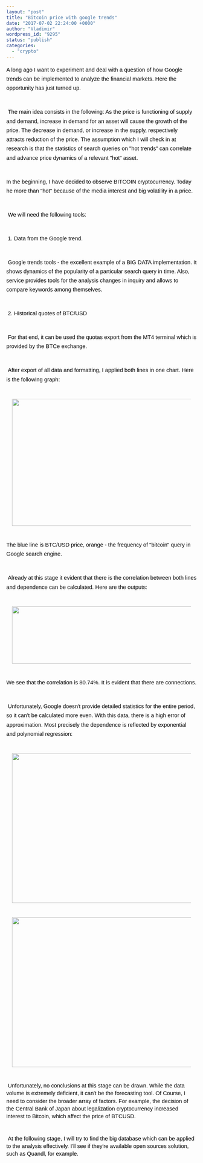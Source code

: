 ```yaml
---
layout: "post"
title: "Bitcoin price with google trends"
date: "2017-07-02 22:24:00 +0000"
author: "Vladimir"
wordpress_id: "9295"
status: "publish"
categories:
  - "crypto"
---
```


<!-- Original WordPress Content (processed for shortcodes and media links) -->
<div dir="ltr" style="text-align: left;">
<div dir="ltr" style="line-height: 1.38; margin-bottom: 0pt; margin-top: 0pt;">
<div dir="ltr" style="line-height: 1.656; margin-bottom: 0pt; margin-top: 0pt;">
<span style="background-color: transparent; color: black; font-family: &quot;arial&quot;; font-size: 11pt; font-style: normal; font-variant: normal; font-weight: 400; text-decoration: none; vertical-align: baseline; white-space: pre-wrap;">A long ago I want to experiment and deal with a question of how Google trends can be implemented to analyze the financial markets. Here the opportunity has just turned up.</span></div>
<b style="font-weight: normal;"><br /></b>
<br />
<div dir="ltr" style="line-height: 1.656; margin-bottom: 0pt; margin-top: 0pt;">
<span style="background-color: transparent; color: black; font-family: &quot;arial&quot;; font-size: 11pt; font-style: normal; font-variant: normal; font-weight: 400; text-decoration: none; vertical-align: baseline; white-space: pre-wrap;"> The main idea consists in the following: As the price is functioning of supply and demand, increase in demand for an asset will cause the growth of the price. The decrease in demand, or increase in the supply, respectively attracts reduction of the price. The assumption which I will check in at research is that the statistics of search queries on "hot trends" can correlate and advance price dynamics of a relevant "hot" asset.</span></div>
<b style="font-weight: normal;"><br /></b>
<br />
<div dir="ltr" style="line-height: 1.656; margin-bottom: 0pt; margin-top: 0pt;">
<span style="background-color: transparent; color: black; font-family: &quot;arial&quot;; font-size: 11pt; font-style: normal; font-variant: normal; font-weight: 400; text-decoration: none; vertical-align: baseline; white-space: pre-wrap;">In the beginning, I have decided to observe BITCOIN cryptocurrency. Today he more than "hot" because of the media interest and big volatility in a price.</span></div>
<b style="font-weight: normal;"><br /></b>
<br />
<div dir="ltr" style="line-height: 1.656; margin-bottom: 0pt; margin-top: 0pt;">
<span style="background-color: transparent; color: black; font-family: &quot;arial&quot;; font-size: 11pt; font-style: normal; font-variant: normal; font-weight: 400; text-decoration: none; vertical-align: baseline; white-space: pre-wrap;"> We will need the following tools:</span></div>
<b style="font-weight: normal;"><br /></b>
<br />
<div dir="ltr" style="line-height: 1.656; margin-bottom: 0pt; margin-top: 0pt;">
<span style="background-color: transparent; color: black; font-family: &quot;arial&quot;; font-size: 11pt; font-style: normal; font-variant: normal; font-weight: 400; text-decoration: none; vertical-align: baseline; white-space: pre-wrap;"> 1. Data from the Google trend.</span></div>
<b style="font-weight: normal;"><br /></b>
<br />
<div dir="ltr" style="line-height: 1.656; margin-bottom: 0pt; margin-top: 0pt;">
<span style="background-color: transparent; color: black; font-family: &quot;arial&quot;; font-size: 11pt; font-style: normal; font-variant: normal; font-weight: 400; text-decoration: none; vertical-align: baseline; white-space: pre-wrap;"> Google trends tools - the excellent example of a BIG DATA implementation. It shows dynamics of the popularity of a particular search query in time. Also, service provides tools for the analysis changes in inquiry and allows to compare keywords among themselves.</span></div>
<b style="font-weight: normal;"><br /></b>
<br />
<div dir="ltr" style="line-height: 1.656; margin-bottom: 0pt; margin-top: 0pt;">
<span style="background-color: transparent; color: black; font-family: &quot;arial&quot;; font-size: 11pt; font-style: normal; font-variant: normal; font-weight: 400; text-decoration: none; vertical-align: baseline; white-space: pre-wrap;"> 2. Historical quotes of BTC/USD</span></div>
<b style="font-weight: normal;"><br /></b>
<br />
<div dir="ltr" style="line-height: 1.656; margin-bottom: 0pt; margin-top: 0pt;">
<span style="background-color: transparent; color: black; font-family: &quot;arial&quot;; font-size: 11pt; font-style: normal; font-variant: normal; font-weight: 400; text-decoration: none; vertical-align: baseline; white-space: pre-wrap;"> For that end, it can be used the quotas export from the MT4 terminal which is provided by the BTCe exchange.</span></div>
<b style="font-weight: normal;"><br /></b>
<br />
<div dir="ltr" style="line-height: 1.656; margin-bottom: 0pt; margin-top: 0pt;">
<span style="background-color: transparent; color: black; font-family: &quot;arial&quot;; font-size: 11pt; font-style: normal; font-variant: normal; font-weight: 400; text-decoration: none; vertical-align: baseline; white-space: pre-wrap;"> After export of all data and formatting, I applied both lines in one chart. Here is the following graph:</span></div>
<b style="font-weight: normal;"><br /></b>
<br />
<div dir="ltr" style="line-height: 1.656; margin-bottom: 0pt; margin-left: 11pt; margin-right: 11pt; margin-top: 0pt; text-align: center;">
<span style="background-color: transparent; color: black; font-family: &quot;arial&quot;; font-size: 11pt; font-style: normal; font-variant: normal; font-weight: 400; text-decoration: none; vertical-align: baseline; white-space: pre-wrap;"><img height="336" src="https://lh3.googleusercontent.com/3NjHavMUskDczjnLHdL9rqXMND1DbEyUDrkuKV9m2pIp7wNMA5ZgxaTNEwUG-oB9mUlQoXpfz2vXH0oTPFKhAktaFpXCmhKigwFt6A6UwKd4akJQXg8IsJxJbGcsi02I3k4vGr3o" style="-webkit-transform: rotate(0.00rad); border: none; transform: rotate(0.00rad);" width="624" /></span></div>
<b style="font-weight: normal;"><br /></b>
<br />
<div dir="ltr" style="line-height: 1.656; margin-bottom: 0pt; margin-top: 0pt;">
<span style="background-color: transparent; color: black; font-family: &quot;arial&quot;; font-size: 11pt; font-style: normal; font-variant: normal; font-weight: 400; text-decoration: none; vertical-align: baseline; white-space: pre-wrap;">The blue line is BTC/USD price, orange - the frequency of "bitcoin" query in Google search engine.</span></div>
<b style="font-weight: normal;"><br /></b>
<br />
<div dir="ltr" style="line-height: 1.656; margin-bottom: 0pt; margin-top: 0pt;">
<span style="background-color: transparent; color: black; font-family: &quot;arial&quot;; font-size: 11pt; font-style: normal; font-variant: normal; font-weight: 400; text-decoration: none; vertical-align: baseline; white-space: pre-wrap;"> Already at this stage it evident that there is the correlation between both lines and dependence can be calculated. Here are the outputs:</span></div>
<b style="font-weight: normal;"><br /></b>
<br />
<div dir="ltr" style="line-height: 1.656; margin-bottom: 0pt; margin-left: 11pt; margin-right: 11pt; margin-top: 0pt; text-align: center;">
<span style="background-color: transparent; color: black; font-family: &quot;arial&quot;; font-size: 11pt; font-style: normal; font-variant: normal; font-weight: 400; text-decoration: none; vertical-align: baseline; white-space: pre-wrap;"><img height="151" src="https://lh6.googleusercontent.com/_An4v2jTeiVkflx69f0ycCEI7N2DZ5kTKIXgep5tIJ6Xuy4sGRC_pziZ_1DBoVZtK-4l7GqjZH9oLayBBabbhEN3X4sh9K7fafO6cyZMcjX-FRb8axO2vqxOlN0cC4fvlk4Tl2Ga" style="-webkit-transform: rotate(0.00rad); border: none; transform: rotate(0.00rad);" width="624" /></span></div>
<b style="font-weight: normal;"><br /></b>
<br />
<div dir="ltr" style="line-height: 1.656; margin-bottom: 0pt; margin-top: 0pt;">
<span style="background-color: transparent; color: black; font-family: &quot;arial&quot;; font-size: 11pt; font-style: normal; font-variant: normal; font-weight: 400; text-decoration: none; vertical-align: baseline; white-space: pre-wrap;">We see that the correlation is 80.74%. It is evident that there are connections.</span></div>
<b style="font-weight: normal;"><br /></b>
<br />
<div dir="ltr" style="line-height: 1.656; margin-bottom: 0pt; margin-top: 0pt;">
<span style="background-color: transparent; color: black; font-family: &quot;arial&quot;; font-size: 11pt; font-style: normal; font-variant: normal; font-weight: 400; text-decoration: none; vertical-align: baseline; white-space: pre-wrap;"> Unfortunately, Google doesn't provide detailed statistics for the entire period, so it can’t be calculated more even. With this data, there is a high error of approximation. Most precisely the dependence is reflected by exponential and polynomial regression:</span></div>
<b style="font-weight: normal;"><br /></b>
<br />
<div dir="ltr" style="line-height: 1.656; margin-bottom: 0pt; margin-left: 11pt; margin-right: 11pt; margin-top: 0pt; text-align: center;">
<span style="background-color: transparent; color: black; font-family: &quot;arial&quot;; font-size: 11pt; font-style: normal; font-variant: normal; font-weight: 400; text-decoration: none; vertical-align: baseline; white-space: pre-wrap;"><img height="396" src="https://lh4.googleusercontent.com/uvpq3IwveBzFHfrLbH9NpIK-PcesxlAfM_aHLfBFK_ra_54VWC-YHX79pS_EkMvXz4BbGICuSWLmahhtHYt51mpcqrz899dX_OX9ekXutd5BjvE6BYX0zL-PQwY9iUVpBA05UAs8" style="-webkit-transform: rotate(0.00rad); border: none; transform: rotate(0.00rad);" width="624" /></span></div>
<b style="font-weight: normal;"><br /></b>
<br />
<div dir="ltr" style="line-height: 1.656; margin-bottom: 0pt; margin-left: 11pt; margin-right: 11pt; margin-top: 0pt; text-align: center;">
<span style="background-color: transparent; color: black; font-family: &quot;arial&quot;; font-size: 11pt; font-style: normal; font-variant: normal; font-weight: 400; text-decoration: none; vertical-align: baseline; white-space: pre-wrap;"><img height="396" src="https://lh5.googleusercontent.com/JQMjN2n_ku8ZFjP0gOEeCk_GhZZRbHSt8EsViU3EDGJx9QtxFoxj9izA-lQcWy_QMm8Czuw6kqJ7bPi2zeyCGU5djlbnFiGCgcTOqV-dvYjSQJNEO6lYKhxWt7cRPiM_KtfZVLrz" style="-webkit-transform: rotate(0.00rad); border: none; transform: rotate(0.00rad);" width="624" /></span></div>
<b style="font-weight: normal;"><br /></b>
<br />
<div dir="ltr" style="line-height: 1.38; margin-bottom: 0pt; margin-top: 0pt;">
<span style="background-color: transparent; color: black; font-family: &quot;arial&quot;; font-size: 11pt; font-style: normal; font-variant: normal; font-weight: 400; text-decoration: none; vertical-align: baseline; white-space: pre-wrap;"> Unfortunately, no conclusions at this stage can be drawn. While the data volume is extremely deficient, it can’t be the forecasting tool. Of Course, I need to consider the broader array of factors. For example, the decision of the Central Bank of Japan about legalization cryptocurrency increased interest to Bitcoin, which affect the price of BTCUSD.</span></div>
<b style="font-weight: normal;"><br /></b>
<br />
<div dir="ltr" style="line-height: 1.38; margin-bottom: 0pt; margin-top: 0pt;">
<span style="background-color: transparent; color: black; font-family: &quot;arial&quot;; font-size: 11pt; font-style: normal; font-variant: normal; font-weight: 400; text-decoration: none; vertical-align: baseline; white-space: pre-wrap;"> At the following stage, I will try to find the big database which can be applied to the analysis effectively. I’ll see if they're available open sources solution, such as Quandl, for example.</span></div>
<br />
<br /></div>
</div>